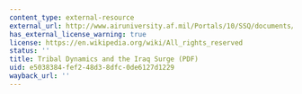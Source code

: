 ```yaml
---
content_type: external-resource
external_url: http://www.airuniversity.af.mil/Portals/10/SSQ/documents/Volume-04_Issue-2/stancati.pdf?ver=2017-01-23-115111-103
has_external_license_warning: true
license: https://en.wikipedia.org/wiki/All_rights_reserved
status: ''
title: Tribal Dynamics and the Iraq Surge (PDF)
uid: e5038384-fef2-48d3-8dfc-0de6127d1229
wayback_url: ''
---
```

